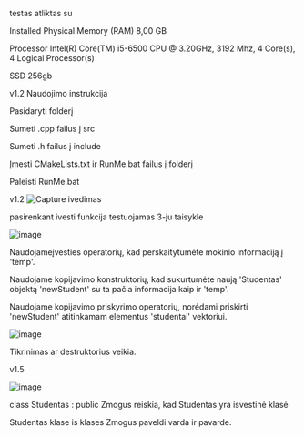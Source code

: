 testas atliktas su

Installed Physical Memory (RAM)	8,00 GB

Processor	Intel(R) Core(TM) i5-6500 CPU @ 3.20GHz, 3192 Mhz, 4 Core(s), 4 Logical Processor(s)

SSD	256gb

v1.2
Naudojimo instrukcija

Pasidaryti folderį

Sumeti .cpp failus į src

Sumeti .h failus į include

Įmesti CMakeLists.txt ir RunMe.bat failus į folderį

Paleisti RunMe.bat

v1.2
![Capture ivedimas](https://github.com/ignasrepecka/2uzd_uni/assets/146369153/6a3da033-76be-48de-9033-1f5aba45ace3)

pasirenkant ivesti funkcija testuojamas 3-ju taisykle

![image](https://github.com/ignasrepecka/2uzd_uni/assets/146369153/54440547-81cb-4b8d-a0c2-4ced99fa6ada)

Naudojameįvesties operatorių, kad perskaitytumėte mokinio informaciją į 'temp'.

Naudojame kopijavimo konstruktorių, kad sukurtumėte naują 'Studentas' objektą 'newStudent' su ta pačia informacija kaip ir 'temp'.

Naudojame kopijavimo priskyrimo operatorių, norėdami priskirti 'newStudent' atitinkamam elementus 'studentai' vektoriui.

![image](https://github.com/ignasrepecka/2uzd_uni/assets/146369153/5b7f2f24-5b5c-4bab-a948-af313a1cf723)

Tikrinimas ar destruktorius veikia.

v1.5

![image](https://github.com/ignasrepecka/2uzd_uni/assets/146369153/c4580ff0-5a85-4647-b77c-01095b964e5b)

class Studentas : public Zmogus reiskia, kad Studentas yra isvestinė klasė

Studentas klase is klases Zmogus paveldi varda ir pavarde.
